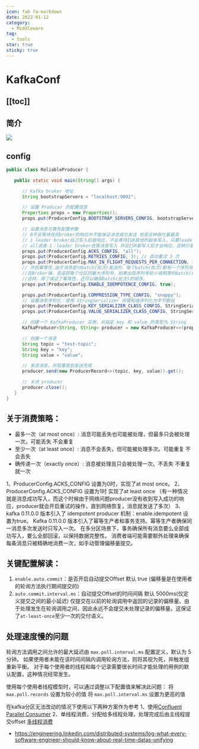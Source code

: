 ```yaml
---
icon: fab fa-markdown
date: 2022-01-12
category:
  - Middleware
tag:
  - tools
star: true
sticky: true
---
```


# KafkaConf

[[toc]]
---
## 简介
![](https://docs.confluent.io/_images/kafka-intro.png)

## config
```java
public class ReliableProducer {

   public static void main(String[] args) {

      // Kafka broker 地址
      String bootstrapServers = "localhost:9092";

      // 设置 Producer 的配置信息
      Properties props = new Properties();
      props.put(ProducerConfig.BOOTSTRAP_SERVERS_CONFIG, bootstrapServers);

      // 设置消息可靠性配置参数
      // 0不会等待任何broker的响应并不能保证消息成功发送 但是这种吞吐量最高
      // 1 leader broker自己写入后就响应，不会等待ISR其他的副本写入，只要leader broker存活就不会丢失，即保证了不丢失，也保证了吞吐量。(默认值)
      // all或者-1：leader broker会等消息写入 并且ISR都写入后才会响应，这种只要ISR有副本存活就肯定不会丢失，但吞吐量最低。
      props.put(ProducerConfig.ACKS_CONFIG, "all");
      props.put(ProducerConfig.RETRIES_CONFIG, 3); // 自动重试 3 次
      props.put(ProducerConfig.MAX_IN_FLIGHT_REQUESTS_PER_CONNECTION, 1);//该参数指定了生产者在收到服务器晌应之前可以发送多少个消息。
      // 开启幂等性,由于消息是分batch(批次)发送的，每个batch(批次)都有一个序列号。
      //在Broker端，会追踪每个分区的最大序列号。如果出现序列号较小或相等的batch(批次)，broker将不会将该batch(批次)写入topic。
      //这样，除了保证了幂等性，还可以确保batch(批次)的顺序。
      props.put(ProducerConfig.ENABLE_IDEMPOTENCE_CONFIG, true);

      props.put(ProducerConfig.COMPRESSION_TYPE_CONFIG, "snappy");
      // 设置消息序列化：使用 StringSerializer 将键和值序列化为字节数组
      props.put(ProducerConfig.KEY_SERIALIZER_CLASS_CONFIG, StringSerializer.class.getName());
      props.put(ProducerConfig.VALUE_SERIALIZER_CLASS_CONFIG, StringSerializer.class.getName());

      // 创建一个 KafkaProducer 实例，并指定 key 和 value 的类型为 String
      KafkaProducer<String, String> producer = new KafkaProducer<>(props);

      // 创建一个消息
      String topic = "test-topic";
      String key = "key";
      String value = "value";

      // 发送消息，并阻塞直到发送完成
      producer.send(new ProducerRecord<>(topic, key, value)).get();

      // 关闭 producer
      producer.close();
   }
}
```
## 关于消费策略：
- 最多一次（at most once）: 消息可能丢失也可能被处理，但最多只会被处理一次。可能丢失 不会重复
- 至少一次（at least once）:  消息不会丢失，但可能被处理多次。可能重复 不会丢失
- 确传递一次（exactly once）: 消息被处理且只会被处理一次。不丢失 不重复 就一次

1、ProducerConfig.ACKS_CONFIG 设置为0时，实现了at most once。
2、ProducerConfig.ACKS_CONFIG 设置为1时 实现了at least once （有一种情况就是消息成功写入，而这个时候由于网络问题producer没有收到写入成功的响应，producer就会开启重试的操作，直到网络恢复，消息就发送了多次）
3、kafka 0.11.0.0 版本引入了 idempotent producer 机制：enable.idempotent 设置为true。
Kafka 0.11.0.0 版本引入了幂等生产者和事务支持。幂等生产者确保同一消息多次发送时只写入一次。
在多分区场景下，事务确保所有消息要么全部成功写入，要么全部回滚，以保持数据完整性。
消费者端可能需要额外处理来确保每条消息只被精确地消费一次，如手动管理偏移量提交。

## 关键配置解读：
1. `enable.auto.commit`：是否开启自动提交Offset  默认 true (偏移量是在使用者的轮询方法执行期间提交的)
2. `auto.commit.interval.ms`：自动提交Offset的时间间隔  默认 5000ms(仅定义提交之间的最小延迟)
仅提交在以前的轮询调用中返回的记录的偏移量。由于处理发生在轮询调用之间，因此永远不会提交未处理记录的偏移量。这保证了`at-least-once`至少一次的交付语义。

## 处理速度慢的问题
轮询方法调用之间允许的最大延迟由 `max.poll.interval.ms` 配置定义，默认为 5 分钟。
如果使用者未能在该时间间隔内调用轮询方法，则将其视为死，并触发组重新平衡。
对于每个使用者的线程和每个记录需要很长时间才能处理的用例的默认配置，这种情况经常发生。

使用每个使用者线程模型时，可以通过调整以下配置值来解决此问题：
将 `max.poll.records` 设置为较小的值
将 `max.poll.interval.ms` 设置为更高的值

在kafka分区无法改动的情况下使用以下两种方案作为参考
1、使用[Confluent Parallel Consumer](https://www.confluent.io/blog/introducing-confluent-parallel-message-processing-client/?utm_source=twitter&utm_medium=organicsocial&utm_campaign=tm.devx_ch.introducing-confluent-parallel-message-processing-client_content.clients)
2、单线程消费，分配给多线程处理，处理完成后由主线程提交offset [多线程消费](https://www.confluent.io/blog/kafka-consumer-multi-threaded-messaging/)

- https://engineering.linkedin.com/distributed-systems/log-what-every-software-engineer-should-know-about-real-time-datas-unifying
